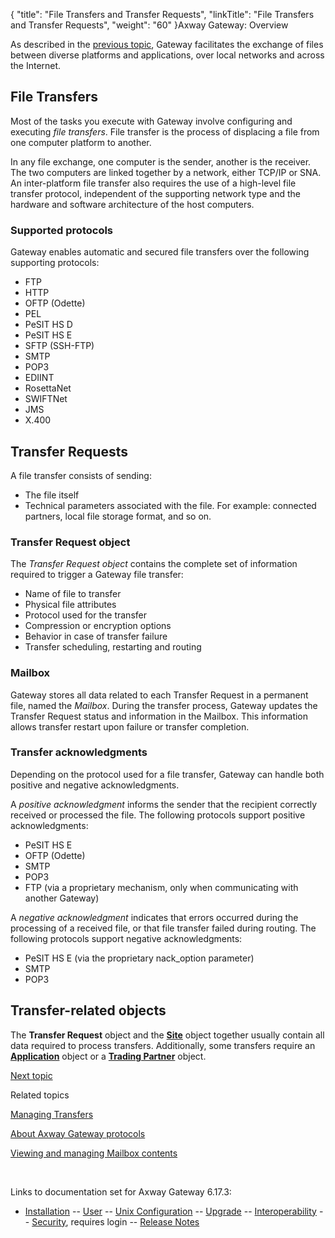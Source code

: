 {
    "title": "File Transfers and Transfer Requests",
    "linkTitle": "File Transfers and Transfer Requests",
    "weight": "60"
}<span class="mc-variable axway_variables.Component_Long_Name variable">Axway Gateway</span>: Overview

As described in the [previous topic](../ov_network_archi), Gateway facilitates the exchange of files between diverse platforms and applications, over local networks and across the Internet.

## File Transfers

Most of the tasks you execute with Gateway involve configuring and executing <span style="font-style: italic;">file transfers</span>. File transfer is the process of displacing a file from one computer platform to another.

In any file exchange, one computer is the sender, another is the receiver. The two computers are linked together by a network, either TCP/IP or SNA. An inter-platform file transfer also requires the use of a high-level file transfer protocol, independent of the supporting network type and the hardware and software architecture of the host computers.

### Supported protocols

Gateway enables automatic and secured file transfers over the following supporting protocols:

-   FTP
-   HTTP
-   OFTP (Odette)
-   PEL
-   PeSIT HS D
-   PeSIT HS E
-   SFTP (SSH-FTP)
-   SMTP
-   POP3
-   EDIINT
-   RosettaNet
-   SWIFTNet
-   JMS
-   X.400

## Transfer Requests

A file transfer consists of sending:

-   The file itself
-   Technical parameters associated with the file. For example: connected partners, local file storage format, and so on.

### Transfer Request object

The <span style="font-style: italic;">Transfer Request object</span> contains the complete set of information required to trigger a Gateway file transfer:

-   Name of file to transfer
-   Physical file attributes
-   Protocol used for the transfer
-   Compression or encryption options
-   Behavior in case of transfer failure
-   Transfer scheduling, restarting and routing

### Mailbox

Gateway stores all data related to each Transfer Request in a permanent file, named the <span style="font-style: italic;">Mailbox</span>. During the transfer process, Gateway updates the Transfer Request status and information in the Mailbox. This information allows transfer restart upon failure or transfer completion.

### Transfer acknowledgments

Depending on the protocol used for a file transfer, Gateway can handle both positive and negative acknowledgments.

A <span style="font-style: italic;">positive acknowledgment</span> informs the sender that the recipient correctly received or processed the file. The following protocols support positive acknowledgments:

-   PeSIT HS E
-   OFTP (Odette)
-   SMTP
-   POP3
-   FTP (via a proprietary mechanism, only when communicating with another Gateway)

A <span style="font-style: italic;">negative acknowledgment</span> indicates that errors occurred during the processing of a received file, or that file transfer failed during routing. The following protocols support negative acknowledgments:

-   PeSIT HS E (via the proprietary <span class="code">nack\_option</span> parameter)
-   SMTP
-   POP3

## Transfer-related objects

The <span style="font-weight: bold;">Transfer Request</span> object and the <span style="font-weight: bold;">[Site](../ov_transfer_sites)</span> object together usually contain all data required to process transfers. Additionally, some transfers require an <span style="font-weight: bold;">[Application](../ov_applications#application_object)</span> object or a <span style="font-weight: bold;">[Trading Partner](../ov_trading_partners)</span> object.

[Next topic](../ov_transfer_sites)

Related topics

[Managing Transfers](../../transfers_start_here)

[About <span class="mc-variable axway_variables.Component_Long_Name variable">Axway Gateway</span> protocols](../../protocols_about)

[Viewing and managing Mailbox contents](../../transfers_start_here/monitoring_transfers_start_here/viewing_and_managing_mailbox_contents_(gui))

 

Links to documentation set for Axway Gateway <span class="mc-variable axway_variables.Release_Number variable">6.17.3</span>:

-   [Installation](#) -- [User](#) -- [Unix Configuration](#) -- [Upgrade](#) -- [Interoperability](#) -- [Security](#), requires login -- [Release Notes](#)
